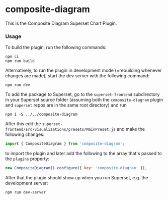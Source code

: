 # composite-diagram

This is the Composite Diagram Superset Chart Plugin.

### Usage

To build the plugin, run the following commands:

```
npm ci
npm run build
```

Alternatively, to run the plugin in development mode (=rebuilding whenever changes are made), start the dev server with the following command:

```
npm run dev
```

To add the package to Superset, go to the `superset-frontend` subdirectory in your Superset source folder (assuming both the `composite-diagram` plugin and `superset` repos are in the same root directory) and run
```
npm i -S ../../composite-diagram
```

After this edit the `superset-frontend/src/visualizations/presets/MainPreset.js` and make the following changes:

```js
import { CompositeDiagram } from 'composite-diagram';
```

to import the plugin and later add the following to the array that's passed to the `plugins` property:
```js
new CompositeDiagram().configure({ key: 'composite-diagram' }),
```

After that the plugin should show up when you run Superset, e.g. the development server:

```
npm run dev-server
```
